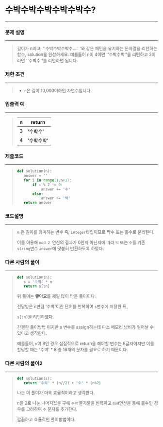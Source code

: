 # 수박수박수박수박수박수?

---



### 문제 설명

---

>길이가 n이고, ''수박수박수박수....' '와 같은 패턴을 유지하는 문자열을 리턴하는 함수, solution을 완성하세요. 예를들어 n이 4이면 ''수박수박''을 리턴하고 3이라면 ''수박수''를 리턴하면 됩니다.



### 제한 조건

---

>* `n`은 길이 10,000이하인 자연수입니다.



### 입출력 예

---

>| n    | return     |
>| ---- | ---------- |
>| 3    | '수박수'   |
>| 4    | '수박수박' |



### 제출코드

---

>```python
>def solution(n):
>    answer = ''
>    for i in range(1,n+1):
>        if i % 2 != 0:
>            answer += '수'
>        else:
>            answer += '박'
>    return answer
>```



### 코드설명

---

>`n` 은 길이를 의미하는 변수 즉, `integer`타입이므로 짝수 또는 홀수로 분리된다.
>
>이를 이용해 `mod 2 `연산의 결과가 0인지 아닌지에 따라 `박` 또는 `수`를 기존 `string`변수 `answer`에 덧붙혀 반환하도록 하였다.



### 다른 사람의 풀이

---

>```python
>def solution(n):
>    s = '수박' * n
>    return s[:n]
>```
>
>위 풀이는 **좋아요**를 제일 많이 받은 풀이이다.
>
>전달받은 n만큼 '수박'이란 단어를 반복하여 `s`변수에 저장한 뒤,
>
>`s[:n]`을 리턴하였다.
>
>간결한 풀이방법 이지만 s 변수를 assign하는데 다소 메모리 낭비가 일어날 수 있다고 생각한다.
>
>예를들어, `n`이 8인 경우 실질적으로 return을 해야할 변수는 8글자이지만 이를 할당할 때는 '수박' * 8 총 16개의 문자를 필요로 하기 때문이다.



### 다른 사람의 풀이2

---

>```python
>def solution(s):
>    return '수박' * (n//2) + '수' * (n%2)
>```
>
>나는 이 풀이가 더욱 효율적이라고 생각한다.
>
>n을 2로 나눈 나머지값을 구해 `수박` 문자열을 반복하고 `mod`연산을 통해 홀수인 경우를 고려하여 `수` 문자를 추가한다.
>
>깔끔하고 효율적인 풀이방법이다.



